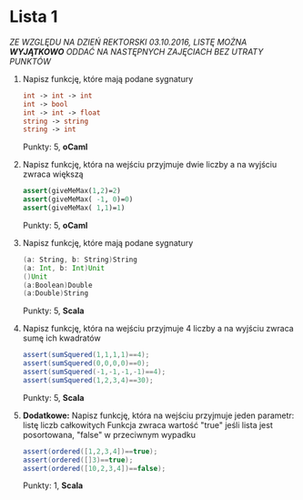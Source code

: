 Lista 1 
==========

*ZE WZGLĘDU NA DZIEŃ REKTORSKI 03.10.2016, LISTĘ MOŻNA __WYJĄTKOWO__ ODDAĆ NA NASTĘPNYCH ZAJĘCIACH BEZ UTRATY PUNKTÓW*

1. Napisz funkcję, które mają podane sygnatury
   
   ```ocaml
   int -> int -> int
   int -> bool
   int -> int -> float
   string -> string
   string -> int
   ```

   Punkty: 5, **oCaml**

2. Napisz funkcję, która na wejściu przyjmuje dwie liczby a na wyjściu zwraca większą


   ```ocaml
   assert(giveMeMax(1,2)=2)
   assert(giveMeMax( -1, 0)=0)
   assert(giveMeMax( 1,1)=1)
   ```

   Punkty: 5, **oCaml**

3. Napisz funkcję, które mają podane sygnatury

   ```scala
   (a: String, b: String)String
   (a: Int, b: Int)Unit
   ()Unit
   (a:Boolean)Double
   (a:Double)String
   ```

   Punkty: 5, **Scala**


4. Napisz funkcję, która na wejściu przyjmuje 4 liczby a na wyjściu zwraca sumę ich kwadratów

   ```scala
   assert(sumSquered(1,1,1,1)==4);
   assert(sumSquered(0,0,0,0)==0);
   assert(sumSquered(-1,-1,-1,-1)==4);
   assert(sumSquered(1,2,3,4)==30);
   ```

   Punkty: 5, **Scala**

5. **Dodatkowe:** Napisz funkcję, która na wejściu przyjmuje jeden parametr: listę liczb całkowitych 
   Funkcja zwraca wartość "true" jeśli lista jest posortowana, "false" w przeciwnym wypadku

   ```scala
   assert(ordered([1,2,3,4])==true);
   assert(ordered([]3)==true);
   assert(ordered([10,2,3,4])==false);
   ```

   Punkty: 1, **Scala**